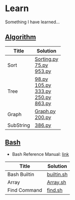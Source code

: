 # Learn
Something I have learned...

## [Algorithm](./algorithm/)
| Title | Solution |
| ----- | -------- |
| Sort  | [Sorting.py](./algorithm/Sort/Sorting.py)<br>[75.py](./algorithm/Sort/75.py)<br>[953.py](./algorithm/Sort/953.py)  |
| Tree  | [98.py](./algorithm/Tree/98.py)<br>[105.py](./algorithm/Tree/105.py)<br>[333.py](./algorithm/Tree/333.py)<br>[250.py](./algorithm/Tree/250.py)<br>[863.py](./algorithm/Tree/863.py)|
| Graph | [Graph.py](./algorithm/Graph/Graph.py)<br>[200.py](./algorithm/Graph/200.py)|
| SubString | [386.py](./algorithm/SubString/386.py)|

## [Bash](./bash/)
* Bash Reference Manual: [link](https://www.gnu.org/software/bash/manual/bash.html)

| Title      | Solution                      |
| -----      | --------                      | 
|Bash Builtin|[builtin.sh](./bash/builtin.sh)|
|Array       |[Array.sh](./bash/Array.sh)    |
|Find Command|[find.sh](./bash/find.sh)      |
